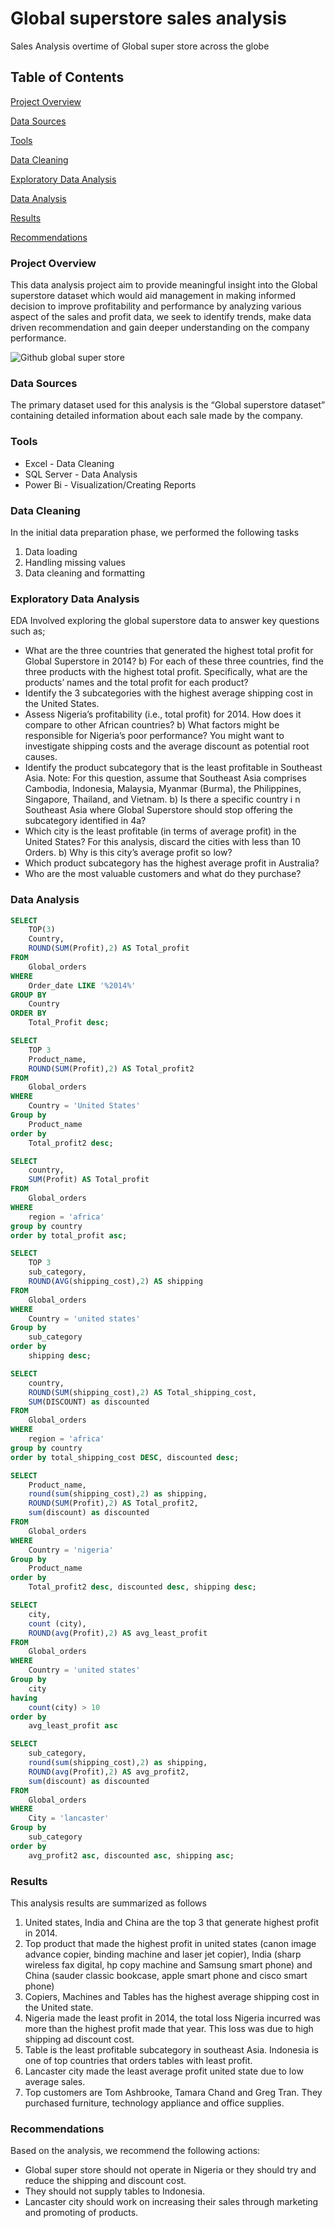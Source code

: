 # Global superstore sales analysis
Sales Analysis overtime of Global super store across the globe

## Table of Contents

[Project Overview](#project-overview)

[Data Sources](#data-sources)

[Tools](#tools)

[Data Cleaning](#data-cleaning)

[Exploratory Data Analysis](#exploratory-data-analysis)

[Data Analysis](#data-analysis)

[Results](#results)

[Recommendations](#recommendations)

### Project Overview

This data analysis project aim to provide meaningful insight into the Global superstore dataset which would aid management in making informed decision to improve profitability and performance by analyzing various aspect of the sales and profit data, we seek to identify trends, make data driven recommendation and gain deeper understanding on the company performance.

![Github global super store](https://github.com/user-attachments/assets/a2b6ab0a-171d-491e-83dd-90ebb5e0d6d3)


### Data Sources

The primary dataset used for this analysis is the “Global superstore dataset” containing detailed information about each sale made by the company.

### Tools

- Excel - Data Cleaning
- SQL Server - Data Analysis
- Power Bi - Visualization/Creating Reports

### Data Cleaning

In the initial data preparation phase, we performed the following tasks
1.	Data loading
2.	Handling missing values
3.	Data cleaning and formatting 

### Exploratory Data Analysis 

EDA Involved exploring the global superstore data to answer key questions such as;
- What are the three countries that generated the highest total profit for Global Superstore in 2014? b) For each of these three countries, find the three products with the highest 
total profit. Specifically, what are the products’ names and the total profit for each product? 
- Identify the 3 subcategories with the highest average shipping cost in the United States. 
- Assess Nigeria’s profitability (i.e., total profit) for 2014. How does it compare to other African countries? b) What factors might be responsible for Nigeria’s poor performance? You might want to investigate shipping costs and the average discount as potential root causes.
- Identify the product subcategory that is the least profitable in Southeast Asia. Note: For this question, assume that Southeast Asia comprises Cambodia, Indonesia, Malaysia, Myanmar (Burma), the Philippines, Singapore, Thailand, and Vietnam. b) Is there a specific country i n Southeast Asia where Global Superstore should stop offering the subcategory identified in 4a? 
- Which city is the least profitable (in terms of average profit) in the United States? For this analysis, discard the cities with less than 10 Orders. b) Why is this city’s average profit so low? 
- Which product subcategory has the highest average profit in Australia?
- Who are the most valuable customers and what do they purchase?

### Data Analysis

```sql
SELECT 
	TOP(3) 
	Country,
	ROUND(SUM(Profit),2) AS Total_profit
FROM 
	Global_orders
WHERE
	Order_date LIKE '%2014%'
GROUP BY
	Country
ORDER BY
	Total_Profit desc;
```
```sql
SELECT
	TOP 3
	Product_name,
	ROUND(SUM(Profit),2) AS Total_profit2
FROM
	Global_orders
WHERE
	Country = 'United States'
Group by
	Product_name
order by
	Total_profit2 desc;
```
```sql
SELECT
	country,
	SUM(Profit) AS Total_profit
FROM
	Global_orders
WHERE
	region = 'africa'
group by country
order by total_profit asc;
```
```sql
SELECT
	TOP 3
	sub_category,
	ROUND(AVG(shipping_cost),2) AS shipping
FROM
	Global_orders
WHERE
	Country = 'united states'
Group by
	sub_category
order by
	shipping desc;
```
```sql
SELECT
	country,
	ROUND(SUM(shipping_cost),2) AS Total_shipping_cost,
	SUM(DISCOUNT) as discounted
FROM
	Global_orders
WHERE
	region = 'africa'
group by country
order by total_shipping_cost DESC, discounted desc;
```
```sql
SELECT
	Product_name,
	round(sum(shipping_cost),2) as shipping,
	ROUND(SUM(Profit),2) AS Total_profit2,
	sum(discount) as discounted
FROM
	Global_orders
WHERE
	Country = 'nigeria'
Group by
	Product_name
order by
	Total_profit2 desc, discounted desc, shipping desc;
```
```sql
SELECT
	city,
	count (city),
	ROUND(avg(Profit),2) AS avg_least_profit
FROM
	Global_orders
WHERE
	Country = 'united states'
Group by
	city
having
	count(city) > 10
order by
	avg_least_profit asc
```
```sql
SELECT
	sub_category,
	round(sum(shipping_cost),2) as shipping,
	ROUND(avg(Profit),2) AS avg_profit2,
	sum(discount) as discounted
FROM
	Global_orders
WHERE
	City = 'lancaster'
Group by
	sub_category
order by
	avg_profit2 asc, discounted asc, shipping asc;
```

### Results

This analysis results are summarized as follows
1.	United states, India and China are the top 3 that generate highest profit in 2014.
2.	Top product that made the highest profit in united states (canon image advance copier, binding machine and laser jet copier), India (sharp wireless fax digital, hp copy machine and Samsung smart phone) and China (sauder classic bookcase, apple smart phone and cisco smart phone)
3.	Copiers, Machines and Tables has the highest average shipping cost in the United state.
4.	Nigeria made the least profit in 2014, the total loss Nigeria incurred was more than the highest profit made that year. This loss was due to high shipping ad discount cost.
5.	Table is the least profitable subcategory in southeast Asia. Indonesia is one of top countries that orders tables with least profit.
6.	Lancaster city made the least average profit united state due to low average sales.
7.	Top customers are Tom Ashbrooke, Tamara Chand and Greg Tran. They purchased furniture, technology appliance and office supplies.

### Recommendations

Based on the analysis, we recommend the following actions:
- Global super store should not operate in Nigeria or they should try and reduce the shipping and discount cost.
- They should not supply tables to Indonesia.
- Lancaster city should work on increasing their sales through marketing and promoting of products.









